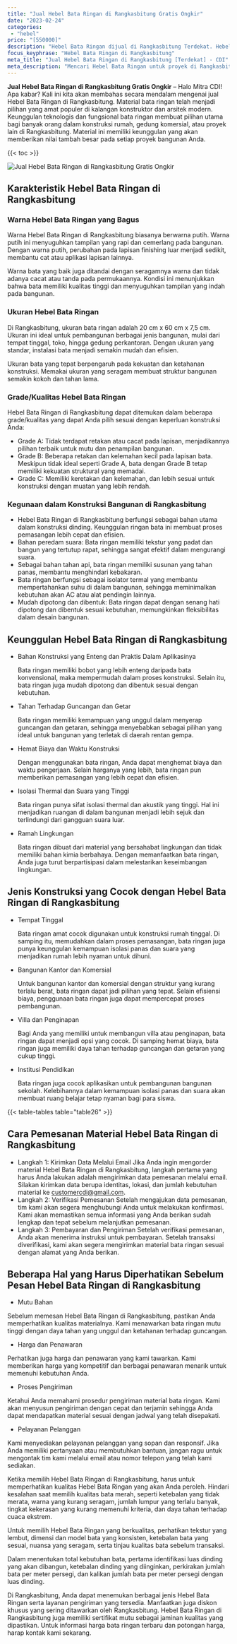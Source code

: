 ```yaml
---
title: "Jual Hebel Bata Ringan di Rangkasbitung Gratis Ongkir"
date: "2023-02-24"
categories:
 - "hebel"
price: "[550000]"
description: "Hebel Bata Ringan dijual di Rangkasbitung Terdekat. Hebel Bata Ringan ini sering digunakan dalam proyek pembangunan sebagai material dinding yang kokoh dan tahan lama. Silakan hubungi kami untuk informasi lebih lanjut."
focus_keyphrase: "Hebel Bata Ringan di Rangkasbitung"
meta_title: "Jual Hebel Bata Ringan di Rangkasbitung [Terdekat] - CDI"
meta_description: "Mencari Hebel Bata Ringan untuk proyek di Rangkasbitung? Kami memiliki Hebel Bata Ringan berkualitas untuk material dinding. Segera dapatkan penawaran terbaik."
---
```


**Jual Hebel Bata Ringan di Rangkasbitung Gratis Ongkir** – Halo Mitra CDI! Apa kabar? Kali ini kita akan membahas secara mendalam mengenai jual Hebel Bata Ringan di Rangkasbitung. Material bata ringan telah menjadi pilihan yang amat populer di kalangan konstruktor dan arsitek modern. Keunggulan teknologis dan fungsional bata ringan membuat pilihan utama bagi banyak orang dalam konstruksi rumah, gedung komersial, atau proyek lain di Rangkasbitung. Material ini memiliki keunggulan yang akan memberikan nilai tambah besar pada setiap proyek bangunan Anda.

{{< toc >}}

![Jual Hebel Bata Ringan di Rangkasbitung Gratis Ongkir](/images/hebel/hebel-bataringan-09.jpg)

## Karakteristik Hebel Bata Ringan di Rangkasbitung

### Warna Hebel Bata Ringan yang Bagus

Warna Hebel Bata Ringan di Rangkasbitung biasanya berwarna putih. Warna putih ini menyuguhkan tampilan yang rapi dan cemerlang pada bangunan. Dengan warna putih, perubahan pada lapisan finishing luar menjadi sedikit, membantu cat atau aplikasi lapisan lainnya.

Warna bata yang baik juga ditandai dengan seragamnya warna dan tidak adanya cacat atau tanda pada permukaannya. Kondisi ini menunjukkan bahwa bata memiliki kualitas tinggi dan menyuguhkan tampilan yang indah pada bangunan.

### Ukuran Hebel Bata Ringan

Di Rangkasbitung, ukuran bata ringan adalah 20 cm x 60 cm x 7,5 cm. Ukuran ini ideal untuk pembangunan berbagai jenis bangunan, mulai dari tempat tinggal, toko, hingga gedung perkantoran. Dengan ukuran yang standar, instalasi bata menjadi semakin mudah dan efisien.

Ukuran bata yang tepat berpengaruh pada kekuatan dan ketahanan konstruksi. Memakai ukuran yang seragam membuat struktur bangunan semakin kokoh dan tahan lama.

### Grade/Kualitas Hebel Bata Ringan

Hebel Bata Ringan di Rangkasbitung dapat ditemukan dalam beberapa grade/kualitas yang dapat Anda pilih sesuai dengan keperluan konstruksi Anda:

*   Grade A: Tidak terdapat retakan atau cacat pada lapisan, menjadikannya pilihan terbaik untuk mutu dan penampilan bangunan.
*   Grade B: Beberapa retakan dan kelemahan kecil pada lapisan bata. Meskipun tidak ideal seperti Grade A, bata dengan Grade B tetap memiliki kekuatan struktural yang memadai.
*   Grade C: Memiliki keretakan dan kelemahan, dan lebih sesuai untuk konstruksi dengan muatan yang lebih rendah.

### Kegunaan dalam Konstruksi Bangunan di Rangkasbitung

*   Hebel Bata Ringan di Rangkasbitung berfungsi sebagai bahan utama dalam konstruksi dinding. Keunggulan ringan bata ini membuat proses pemasangan lebih cepat dan efisien.
*   Bahan peredam suara: Bata ringan memiliki tekstur yang padat dan bangun yang tertutup rapat, sehingga sangat efektif dalam mengurangi suara.
*   Sebagai bahan tahan api, bata ringan memiliki susunan yang tahan panas, membantu menghindari kebakaran.
*   Bata ringan berfungsi sebagai isolator termal yang membantu mempertahankan suhu di dalam bangunan, sehingga meminimalkan kebutuhan akan AC atau alat pendingin lainnya.
*   Mudah dipotong dan dibentuk: Bata ringan dapat dengan senang hati dipotong dan dibentuk sesuai kebutuhan, memungkinkan fleksibilitas dalam desain bangunan.

## Keunggulan Hebel Bata Ringan di Rangkasbitung

*   Bahan Konstruksi yang Enteng dan Praktis Dalam Aplikasinya

    Bata ringan memiliki bobot yang lebih enteng daripada bata konvensional, maka mempermudah dalam proses konstruksi. Selain itu, bata ringan juga mudah dipotong dan dibentuk sesuai dengan kebutuhan.
*   Tahan Terhadap Guncangan dan Getar

    Bata ringan memiliki kemampuan yang unggul dalam menyerap guncangan dan getaran, sehingga menyebabkan sebagai pilihan yang ideal untuk bangunan yang terletak di daerah rentan gempa.
*   Hemat Biaya dan Waktu Konstruksi

    Dengan menggunakan bata ringan, Anda dapat menghemat biaya dan waktu pengerjaan. Selain harganya yang lebih, bata ringan pun memberikan pemasangan yang lebih cepat dan efisien.
*   Isolasi Thermal dan Suara yang Tinggi

    Bata ringan punya sifat isolasi thermal dan akustik yang tinggi. Hal ini menjadikan ruangan di dalam bangunan menjadi lebih sejuk dan terlindungi dari gangguan suara luar.
*   Ramah Lingkungan

    Bata ringan dibuat dari material yang bersahabat lingkungan dan tidak memiliki bahan kimia berbahaya. Dengan memanfaatkan bata ringan, Anda juga turut berpartisipasi dalam melestarikan keseimbangan lingkungan.

## Jenis Konstruksi yang Cocok dengan Hebel Bata Ringan di Rangkasbitung

*   Tempat Tinggal

    Bata ringan amat cocok digunakan untuk konstruksi rumah tinggal. Di samping itu, memudahkan dalam proses pemasangan, bata ringan juga punya keunggulan kemampuan isolasi panas dan suara yang menjadikan rumah lebih nyaman untuk dihuni.
*   Bangunan Kantor dan Komersial

    Untuk bangunan kantor dan komersial dengan struktur yang kurang terlalu berat, bata ringan dapat jadi pilihan yang tepat. Selain efisiensi biaya, penggunaan bata ringan juga dapat mempercepat proses pembangunan.
*   Villa dan Penginapan

    Bagi Anda yang memiliki untuk membangun villa atau penginapan, bata ringan dapat menjadi opsi yang cocok. Di samping hemat biaya, bata ringan juga memiliki daya tahan terhadap guncangan dan getaran yang cukup tinggi.
*   Institusi Pendidikan

    Bata ringan juga cocok aplikasikan untuk pembangunan bangunan sekolah. Kelebihannya dalam kemampuan isolasi panas dan suara akan membuat ruang belajar tetap nyaman bagi para siswa.

{{< table-tables table="table26" >}}

## Cara Pemesanan Material Hebel Bata Ringan di Rangkasbitung

*   Langkah 1: Kirimkan Data Melalui Email
Jika Anda ingin mengorder material Hebel Bata Ringan di Rangkasbitung, langkah pertama yang harus Anda lakukan adalah mengirimkan data pemesanan melalui email. Silakan kirimkan data berupa identitas, lokasi, dan jumlah kebutuhan material ke customercdi@gmail.com.
*   Langkah 2: Verifikasi Pemesanan
Setelah mengajukan data pemesanan, tim kami akan segera menghubungi Anda untuk melakukan konfirmasi. Kami akan memastikan semua informasi yang Anda berikan sudah lengkap dan tepat sebelum melanjutkan pemesanan.
*   Langkah 3: Pembayaran dan Pengiriman
Setelah verifikasi pemesanan, Anda akan menerima instruksi untuk pembayaran. Setelah transaksi diverifikasi, kami akan segera mengirimkan material bata ringan sesuai dengan alamat yang Anda berikan.

## Beberapa Hal yang Harus Diperhatikan Sebelum Pesan Hebel Bata Ringan di Rangkasbitung

*   Mutu Bahan

Sebelum memesan Hebel Bata Ringan di Rangkasbitung, pastikan Anda memperhatikan kualitas materialnya. Kami menawarkan bata ringan mutu tinggi dengan daya tahan yang unggul dan ketahanan terhadap guncangan.
*   Harga dan Penawaran

Perhatikan juga harga dan penawaran yang kami tawarkan. Kami memberikan harga yang kompetitif dan berbagai penawaran menarik untuk memenuhi kebutuhan Anda.
*   Proses Pengiriman

Ketahui Anda memahami prosedur pengiriman material bata ringan. Kami akan menyusun pengiriman dengan cepat dan terjamin sehingga Anda dapat mendapatkan material sesuai dengan jadwal yang telah disepakati.
*   Pelayanan Pelanggan

Kami menyediakan pelayanan pelanggan yang sopan dan responsif. Jika Anda memiliki pertanyaan atau membutuhkan bantuan, jangan ragu untuk mengontak tim kami melalui email atau nomor telepon yang telah kami sediakan.

Ketika memilih Hebel Bata Ringan di Rangkasbitung, harus untuk memperhatikan kualitas Hebel Bata Ringan yang akan Anda peroleh. Hindari kesalahan saat memilih kualitas bata merah, seperti ketebalan yang tidak merata, warna yang kurang seragam, jumlah lumpur yang terlalu banyak, tingkat kekerasan yang kurang memenuhi kriteria, dan daya tahan terhadap cuaca ekstrem.

Untuk memilih Hebel Bata Ringan yang berkualitas, perhatikan tekstur yang lembut, dimensi dan model bata yang konsisten, ketebalan bata yang sesuai, nuansa yang seragam, serta tinjau kualitas bata sebelum transaksi.

Dalam menentukan total kebutuhan bata, pertama identifikasi luas dinding yang akan dibangun, ketebalan dinding yang diinginkan, perkirakan jumlah bata per meter persegi, dan kalikan jumlah bata per meter persegi dengan luas dinding.

Di Rangkasbitung, Anda dapat menemukan berbagai jenis Hebel Bata Ringan serta layanan pengiriman yang tersedia. Manfaatkan juga diskon khusus yang sering ditawarkan oleh Rangkasbitung. Hebel Bata Ringan di Rangkasbitung juga memiliki sertifikat mutu sebagai jaminan kualitas yang dipastikan. Untuk informasi harga bata ringan terbaru dan potongan harga, harap kontak kami sekarang.